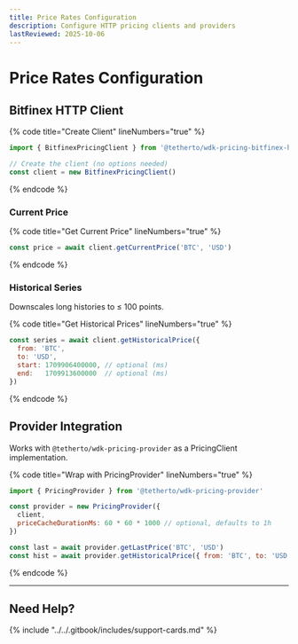 ```yaml
---
title: Price Rates Configuration
description: Configure HTTP pricing clients and providers
lastReviewed: 2025-10-06
---
```


# Price Rates Configuration

## Bitfinex HTTP Client

{% code title="Create Client" lineNumbers="true" %}
```javascript
import { BitfinexPricingClient } from '@tetherto/wdk-pricing-bitfinex-http'

// Create the client (no options needed)
const client = new BitfinexPricingClient()
```
{% endcode %}

### Current Price

{% code title="Get Current Price" lineNumbers="true" %}
```javascript
const price = await client.getCurrentPrice('BTC', 'USD')
```
{% endcode %}

### Historical Series

Downscales long histories to ≤ 100 points.

{% code title="Get Historical Prices" lineNumbers="true" %}
```javascript
const series = await client.getHistoricalPrice({
  from: 'BTC',
  to: 'USD',
  start: 1709906400000, // optional (ms)
  end:   1709913600000  // optional (ms)
})
```
{% endcode %}

## Provider Integration

Works with `@tetherto/wdk-pricing-provider` as a PricingClient implementation.

{% code title="Wrap with PricingProvider" lineNumbers="true" %}
```javascript
import { PricingProvider } from '@tetherto/wdk-pricing-provider'

const provider = new PricingProvider({
  client,
  priceCacheDurationMs: 60 * 60 * 1000 // optional, defaults to 1h
})

const last = await provider.getLastPrice('BTC', 'USD')
const hist = await provider.getHistoricalPrice({ from: 'BTC', to: 'USD' })
```
{% endcode %}

***

## Need Help?

{% include "../../.gitbook/includes/support-cards.md" %}

